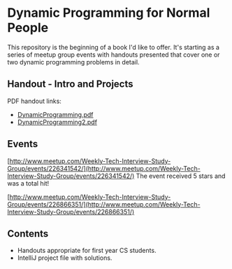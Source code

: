 # Dynamic Programming for Normal People

This repository is the beginning of a book I'd like to offer. It's starting as a series of meetup group events with handouts presented that cover one or two dynamic programming problems in detail.

## Handout - Intro and Projects

PDF handout links:

* [DynamicProgramming.pdf](https://github.com/JonathanRitchey03/DynamicProgramming/blob/master/DynamicProgramming.pdf)
* [DynamicProgramming2.pdf](https://github.com/JonathanRitchey03/DynamicProgramming/blob/master/DynamicProgramming2.pdf)

## Events

[http://www.meetup.com/Weekly-Tech-Interview-Study-Group/events/226341542/](http://www.meetup.com/Weekly-Tech-Interview-Study-Group/events/226341542/)
The event received 5 stars and was a total hit!

[http://www.meetup.com/Weekly-Tech-Interview-Study-Group/events/226866351/](http://www.meetup.com/Weekly-Tech-Interview-Study-Group/events/226866351/)

## Contents

* Handouts appropriate for first year CS students.
* IntelliJ project file with solutions.

